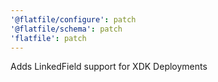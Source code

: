 ```yaml
---
'@flatfile/configure': patch
'@flatfile/schema': patch
'flatfile': patch
---
```


Adds LinkedField support for XDK Deployments
